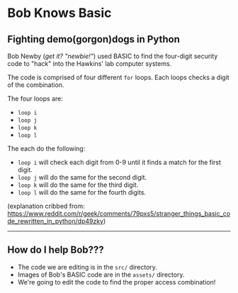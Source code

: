 # Bob Knows Basic

## Fighting demo(gorgon)dogs in Python

Bob Newby (_get it? "newbie!"_) used BASIC to find the four-digit security code to "hack" into the Hawkins' lab computer systems. 

The code is comprised of four different `for` loops. Each loops checks a digit of the combination. 

The four loops are:
* `loop i`
* `loop j`
* `loop k`
* `loop l`

The each do the following:

* `loop i` will check each digit from 0-9 until it finds a match for the first digit.
* `loop j` will do the same for the second digit.
* `loop k` will do the same for the third digit.
* `loop l` will do the same for the fourth digits.

(explanation cribbed from: https://www.reddit.com/r/geek/comments/79pxs5/stranger_things_basic_code_rewritten_in_python/dp49zky)

----

## How do I help Bob???

* The code we are editing is in the `src/` directory. 
* Images of Bob's BASIC code are in the `assets/` directory.
* We're going to edit the code to find the proper access combination!
